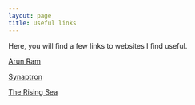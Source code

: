 ```yaml
---
layout: page
title: Useful links
---
```


Here, you will find a few links to websites I find useful.

[Arun Ram](http://math.soimeme.org/~arunram/)

[Synaptron](https://synaptron.com.au/login)

[The Rising Sea](http://therisingsea.org)
